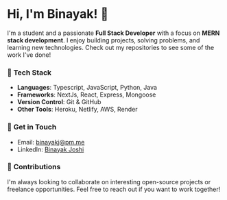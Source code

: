 # Hi, I'm Binayak! 👋

I'm a student and a passionate **Full Stack Developer** with a focus on **MERN stack development**. I enjoy building projects, solving problems, and learning new technologies. Check out my repositories to see some of the work I've done!

### 🔧 **Tech Stack**

- **Languages**: Typescript, JavaScript, Python, Java
- **Frameworks**: NextJs, React, Express, Mongoose
- **Version Control**: Git & GitHub
- **Other Tools**: Heroku, Netlify, AWS, Render



### 💬 **Get in Touch**
- Email: [binayakj@pm.me](mailto:binayakj@pm.me)
- LinkedIn: [Binayak Joshi](https://www.linkedin.com/in/binayak-joshi-266203305/)

### 🤝 **Contributions**
I'm always looking to collaborate on interesting open-source projects or freelance opportunities. Feel free to reach out if you want to work together!


